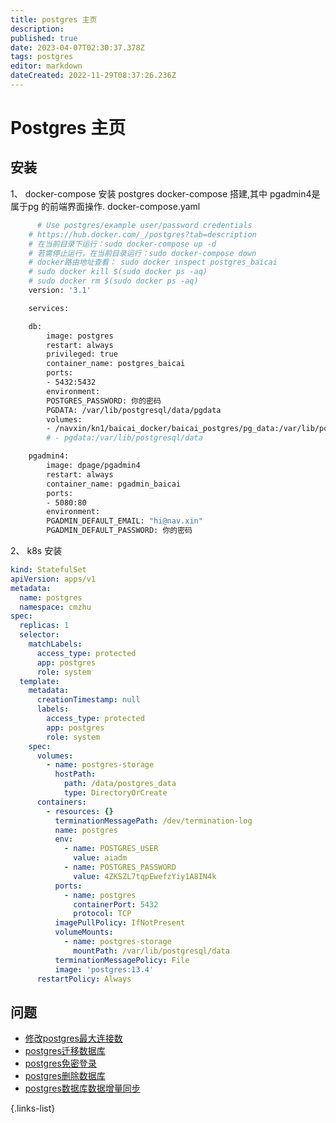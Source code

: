 ```yaml
---
title: postgres 主页
description: 
published: true
date: 2023-04-07T02:30:37.378Z
tags: postgres
editor: markdown
dateCreated: 2022-11-29T08:37:26.236Z
---
```


# Postgres 主页

## 安装

1、 docker-compose 安装 
postgres docker-compose 搭建,其中 pgadmin4是属于pg 的前端界面操作. 
docker-compose.yaml
```bash
      # Use postgres/example user/password credentials 
    # https://hub.docker.com/_/postgres?tab=description
    # 在当前目录下运行：sudo docker-compose up -d
    # 若需停止运行，在当前目录运行：sudo docker-compose down
    # docker路由地址查看： sudo docker inspect postgres_baicai
    # sudo docker kill $(sudo docker ps -aq)
    # sudo docker rm $(sudo docker ps -aq)
    version: '3.1'

    services:

    db:
        image: postgres
        restart: always
        privileged: true
        container_name: postgres_baicai
        ports:
        - 5432:5432
        environment:
        POSTGRES_PASSWORD: 你的密码
        PGDATA: /var/lib/postgresql/data/pgdata
        volumes:
        - /navxin/kn1/baicai_docker/baicai_postgres/pg_data:/var/lib/postgresql/data
        # - pgdata:/var/lib/postgresql/data

    pgadmin4:
        image: dpage/pgadmin4
        restart: always
        container_name: pgadmin_baicai
        ports:
        - 5080:80
        environment:
        PGADMIN_DEFAULT_EMAIL: "hi@nav.xin"
        PGADMIN_DEFAULT_PASSWORD: 你的密码
```

2、 k8s 安装

```yaml
kind: StatefulSet
apiVersion: apps/v1
metadata:
  name: postgres
  namespace: cmzhu
spec:
  replicas: 1
  selector:
    matchLabels:
      access_type: protected
      app: postgres
      role: system
  template:
    metadata:
      creationTimestamp: null
      labels:
        access_type: protected
        app: postgres
        role: system
    spec:
      volumes:
        - name: postgres-storage
          hostPath:
            path: /data/postgres_data
            type: DirectoryOrCreate
      containers:
        - resources: {}
          terminationMessagePath: /dev/termination-log
          name: postgres
          env:
            - name: POSTGRES_USER
              value: aiadm
            - name: POSTGRES_PASSWORD
              value: 4ZKSZL7tqpEwefzYiy1A8IN4k
          ports:
            - name: postgres
              containerPort: 5432
              protocol: TCP
          imagePullPolicy: IfNotPresent
          volumeMounts:
            - name: postgres-storage
              mountPath: /var/lib/postgresql/data
          terminationMessagePolicy: File
          image: 'postgres:13.4'
      restartPolicy: Always

```

## 问题
- [修改postgres最大连接数](/中间件/postgres/修改postgres最大连接数)
- [postgres迁移数据库](/中间件/postgres/postgres迁移数据库)
- [postgres免密登录](/中间件/postgres/postgres免密登录)
- [postgres删除数据库](/中间件/postgres/postgres删除数据库)
- [postgres数据库数据增量同步](/中间件/postgres/postgres数据库数据增量同步)

{.links-list}
